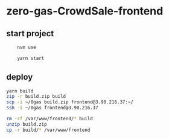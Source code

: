 # zero-gas-CrowdSale-frontend

## start project

```sh
    nvm use
```

```sh
    yarn start
```

## deploy

```sh
yarn build
zip -r build.zip build
scp -i ~/0gas build.zip frontend@3.90.216.37:~/
ssh -i ~/0gas frontend@3.90.216.37

rm -rf /var/www/frontend/* build
unzip build.zip
cp -r build/* /var/www/frontend
```
